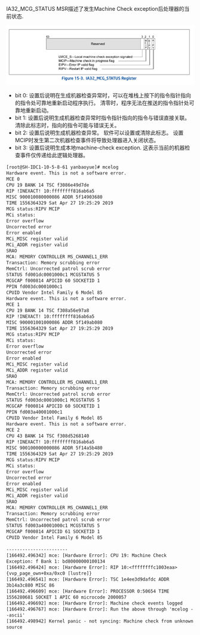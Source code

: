 
<!-- @import "[TOC]" {cmd="toc" depthFrom=1 depthTo=6 orderedList=false} -->

<!-- code_chunk_output -->



<!-- /code_chunk_output -->

IA32\_MCG\_STATUS MSR描述了发生Machine Check exception后处理器的当前状态.

![](./images/2019-04-28-11-53-49.png)

- bit 0: 设置后说明在生成机器检查异常时，可以在堆栈上按下的指令指针指向的指令处可靠地重新启动程序执行。 清零时，程序无法在推送的指令指针处可靠地重新启动。
- bit 1: 设置后说明生成机器检查异常时指令指针指向的指令与错误直接关联。 清除此标志时，指向的指令可能与错误无关。
- bit 2: 设置后说明生成机器检查异常。 软件可以设置或清除此标志。 设置MCIP时发生第二次机器检查事件将导致处理器进入关闭状态。 
- bit 3: 设置后说明生成本地machine\-check exception. 这表示当前的机器检查事件仅传递给此逻辑处理器。


```
[root@SH-IDC1-10-5-8-61 yanbaoyue]# mcelog
Hardware event. This is not a software error.
MCE 0
CPU 19 BANK 14 TSC f3086e49d7de
RIP !INEXACT! 10:ffffffff816ab6a5
MISC 900010080000086 ADDR 5f14903680
TIME 1556364329 Sat Apr 27 19:25:29 2019
MCG status:RIPV MCIP
MCi status:
Error overflow
Uncorrected error
Error enabled
MCi_MISC register valid
MCi_ADDR register valid
SRAO
MCA: MEMORY CONTROLLER MS_CHANNEL1_ERR
Transaction: Memory scrubbing error
MemCtrl: Uncorrected patrol scrub error
STATUS fd001dc0001000c1 MCGSTATUS 5
MCGCAP f000814 APICID 60 SOCKETID 1
PPIN fd003dc0001000c1
CPUID Vendor Intel Family 6 Model 85
Hardware event. This is not a software error.
MCE 1
CPU 19 BANK 14 TSC f308a56e97a8
RIP !INEXACT! 10:ffffffff816ab6a5
MISC 900001001000086 ADDR 5f149ab080
TIME 1556364329 Sat Apr 27 19:25:29 2019
MCG status:RIPV MCIP
MCi status:
Error overflow
Uncorrected error
Error enabled
MCi_MISC register valid
MCi_ADDR register valid
SRAO
MCA: MEMORY CONTROLLER MS_CHANNEL1_ERR
Transaction: Memory scrubbing error
MemCtrl: Uncorrected patrol scrub error
STATUS fd003dc0001000c1 MCGSTATUS 5
MCGCAP f000814 APICID 60 SOCKETID 1
PPIN fd003a40001000c1
CPUID Vendor Intel Family 6 Model 85
Hardware event. This is not a software error.
MCE 2
CPU 43 BANK 14 TSC f308d5268140
RIP !INEXACT! 10:ffffffff816ab6a5
MISC 900100000000086 ADDR 5f14a5b480
TIME 1556364329 Sat Apr 27 19:25:29 2019
MCG status:RIPV MCIP
MCi status:
Error overflow
Uncorrected error
Error enabled
MCi_MISC register valid
MCi_ADDR register valid
SRAO
MCA: MEMORY CONTROLLER MS_CHANNEL1_ERR
Transaction: Memory scrubbing error
MemCtrl: Uncorrected patrol scrub error
STATUS fd003a40001000c1 MCGSTATUS 5
MCGCAP f000814 APICID 61 SOCKETID 1
CPUID Vendor Intel Family 6 Model 85

-----------------------
[166492.496342] mce: [Hardware Error]: CPU 19: Machine Check Exception: f Bank 1: bd80000000100134
[166492.496424] mce: [Hardware Error]: RIP 10:<ffffffffc1003eaa> {vvp_page_own+0xa/0xc0 [lustre]}
[166492.496541] mce: [Hardware Error]: TSC 1e4ee3d9dafdc ADDR 3b14a3c880 MISC 86
[166492.496609] mce: [Hardware Error]: PROCESSOR 0:50654 TIME 1556280681 SOCKET 1 APIC 60 microcode 2000057
[166492.496692] mce: [Hardware Error]: Machine check events logged
[166492.496767] mce: [Hardware Error]: Run the above through 'mcelog --ascii'
[166492.498942] Kernel panic - not syncing: Machine check from unknown source
```